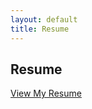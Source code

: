 ```yaml
---
layout: default
title: Resume
---
```


## Resume

[View My Resume](https://drive.google.com/file/d/1jv4afn6pwHmXo0bHvfLxa0G0eePBxN8y/view?usp=sharing)

